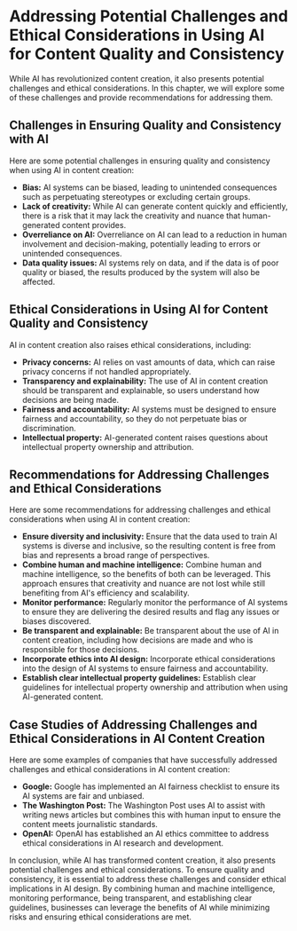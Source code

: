 Addressing Potential Challenges and Ethical Considerations in Using AI for Content Quality and Consistency
===============================================================================================================================================================

While AI has revolutionized content creation, it also presents potential challenges and ethical considerations. In this chapter, we will explore some of these challenges and provide recommendations for addressing them.

Challenges in Ensuring Quality and Consistency with AI
------------------------------------------------------

Here are some potential challenges in ensuring quality and consistency when using AI in content creation:

* **Bias:** AI systems can be biased, leading to unintended consequences such as perpetuating stereotypes or excluding certain groups.
* **Lack of creativity:** While AI can generate content quickly and efficiently, there is a risk that it may lack the creativity and nuance that human-generated content provides.
* **Overreliance on AI:** Overreliance on AI can lead to a reduction in human involvement and decision-making, potentially leading to errors or unintended consequences.
* **Data quality issues:** AI systems rely on data, and if the data is of poor quality or biased, the results produced by the system will also be affected.

Ethical Considerations in Using AI for Content Quality and Consistency
----------------------------------------------------------------------

AI in content creation also raises ethical considerations, including:

* **Privacy concerns:** AI relies on vast amounts of data, which can raise privacy concerns if not handled appropriately.
* **Transparency and explainability:** The use of AI in content creation should be transparent and explainable, so users understand how decisions are being made.
* **Fairness and accountability:** AI systems must be designed to ensure fairness and accountability, so they do not perpetuate bias or discrimination.
* **Intellectual property:** AI-generated content raises questions about intellectual property ownership and attribution.

Recommendations for Addressing Challenges and Ethical Considerations
--------------------------------------------------------------------

Here are some recommendations for addressing challenges and ethical considerations when using AI in content creation:

* **Ensure diversity and inclusivity:** Ensure that the data used to train AI systems is diverse and inclusive, so the resulting content is free from bias and represents a broad range of perspectives.
* **Combine human and machine intelligence:** Combine human and machine intelligence, so the benefits of both can be leveraged. This approach ensures that creativity and nuance are not lost while still benefiting from AI's efficiency and scalability.
* **Monitor performance:** Regularly monitor the performance of AI systems to ensure they are delivering the desired results and flag any issues or biases discovered.
* **Be transparent and explainable:** Be transparent about the use of AI in content creation, including how decisions are made and who is responsible for those decisions.
* **Incorporate ethics into AI design:** Incorporate ethical considerations into the design of AI systems to ensure fairness and accountability.
* **Establish clear intellectual property guidelines:** Establish clear guidelines for intellectual property ownership and attribution when using AI-generated content.

Case Studies of Addressing Challenges and Ethical Considerations in AI Content Creation
---------------------------------------------------------------------------------------

Here are some examples of companies that have successfully addressed challenges and ethical considerations in AI content creation:

* **Google:** Google has implemented an AI fairness checklist to ensure its AI systems are fair and unbiased.
* **The Washington Post:** The Washington Post uses AI to assist with writing news articles but combines this with human input to ensure the content meets journalistic standards.
* **OpenAI:** OpenAI has established an AI ethics committee to address ethical considerations in AI research and development.

In conclusion, while AI has transformed content creation, it also presents potential challenges and ethical considerations. To ensure quality and consistency, it is essential to address these challenges and consider ethical implications in AI design. By combining human and machine intelligence, monitoring performance, being transparent, and establishing clear guidelines, businesses can leverage the benefits of AI while minimizing risks and ensuring ethical considerations are met.
